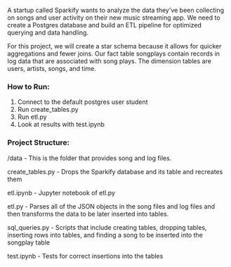 A startup called Sparkify wants to analyze the data they've been collecting on songs and user activity on their new music streaming app. We need to create a Postgres database and build an ETL pipeline for optimized querying and data handling.

For this project, we will create a star schema because it allows for quicker aggregations and fewer joins. Our fact table songplays contain records in log data that are associated with song plays. The dimension tables are users, artists, songs, and time. 


### How to Run:

1. Connect to the default postgres user student 
2. Run create_tables.py
3. Run etl.py
4. Look at results with test.ipynb


### Project Structure:

/data - This is the folder that provides song and log files. 

create_tables.py - Drops the Sparkify database and its table and recreates them

etl.ipynb - Jupyter notebook of etl.py

etl.py - Parses all of the JSON objects in the song files and log files and then transforms the data to be later inserted into tables. 

sql_queries.py - Scripts that include creating tables, dropping tables, inserting rows into tables, and finding a song to be inserted into the songplay table

test.ipynb - Tests for correct insertions into the tables
